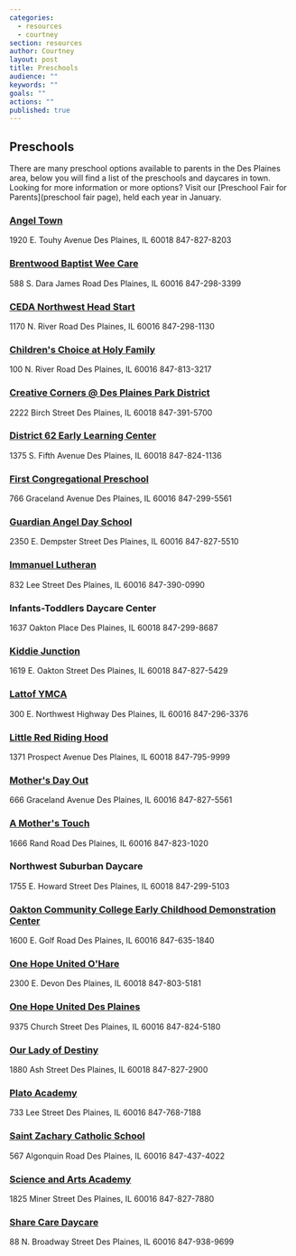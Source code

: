 ```yaml
---
categories: 
  - resources
  - courtney
section: resources
author: Courtney
layout: post
title: Preschools
audience: ""
keywords: ""
goals: ""
actions: ""
published: true
---
```


## Preschools
There are many preschool options available to parents in the Des Plaines area, below you will find a list of the preschools and daycares in town.  Looking for more information or more options?  Visit our [Preschool Fair for Parents](preschool fair page), held each year in January.

### [Angel Town](http://akarrasel.com/1920.html)
1920 E. Touhy Avenue
Des Plaines, IL 60018
847-827-8203

### [Brentwood Baptist Wee Care](http://brentwoodbapt.org/school/child-care/)
588 S. Dara James Road
Des Plaines, IL 60016
847-298-3399

### [CEDA Northwest Head Start](http://www.cedaorg.net/www2/CFDS.html)
1170 N. River Road
Des Plaines, IL 60016
847-298-1130

### [Children's Choice at Holy Family](http://www.childrenschoice.com/web/Holy-Family)
100 N. River Road
Des Plaines, IL 60016
847-813-3217

### [Creative Corners @ Des Plaines Park District](http://www.dpparks.org/ProgramsandEvents/CreativeCornersPreschool.aspx)
2222 Birch Street
Des Plaines, IL 60018
847-391-5700

### [District 62 Early Learning Center](http://www.d62.org/elc/programs.html)
1375 S. Fifth Avenue
Des Plaines, IL 60018
847-824-1136

### [First Congregational Preschool](http://fccdp.weebly.com/preschool.html)
766 Graceland Avenue
Des Plaines, IL 60016
847-299-5561

### [Guardian Angel Day School](http://www.gaods.org/)
2350 E. Dempster Street
Des Plaines, IL 60016
847-827-5510

### [Immanuel Lutheran](http://www.immanueldesplaines.net/id8.html)
832 Lee Street
Des Plaines, IL 60016
847-390-0990

### Infants-Toddlers Daycare Center
1637 Oakton Place
Des Plaines, IL 60018
847-299-8687

### [Kiddie Junction](http://kiddiejunction.net/)
1619 E. Oakton Street
Des Plaines, IL 60018
847-827-5429

### [Lattof YMCA](http://www.ymcachicago.org/lattof/programs/preschool/)
300 E. Northwest Highway
Des Plaines, IL 60016
847-296-3376

### [Little Red Riding Hood](http://www.czerwonykapturekchicago.com/home-en.htm)
1371 Prospect Avenue
Des Plaines, IL 60018
847-795-9999

### [Mother's Day Out](http://www.fumcdp.org/mothers-day-out.html)
666 Graceland Avenue
Des Plaines, IL 60016
847-827-5561

### [A Mother's Touch](http://www.amotherstouch.us/)
1666 Rand Road
Des Plaines, IL 60016
847-823-1020

### Northwest Suburban Daycare
1755 E. Howard Street
Des Plaines, IL 60018
847-299-5103

### [Oakton Community College Early Childhood Demonstration Center](http://www.oakton.edu/about/ece_centers/)
1600 E. Golf Road
Des Plaines, IL 60016
847-635-1840

### [One Hope United O'Hare](http://onehopechilddevelopment.org/ohare-child-development-center/)
2300 E. Devon
Des Plaines, IL 60018
847-803-5181

### [One Hope United Des Plaines](http://onehopechilddevelopment.org/des-plaines-child-development-center/)
9375 Church Street
Des Plaines, IL 60016
847-824-5180

### [Our Lady of Destiny](http://www.ourladyofdestinyschool.org/)
1880 Ash Street
Des Plaines, IL 60018
847-827-2900

### [Plato Academy](http://www.platoacademy.org/General-Info.html)
733 Lee Street
Des Plaines, IL 60016
847-768-7188

### [Saint Zachary Catholic School](http://www.saintzacharyschool.org/)
567 Algonquin Road
Des Plaines, IL 60016
847-437-4022

### [Science and Arts Academy](http://www.scienceandartsacademy.org/)
1825 Miner Street
Des Plaines, IL 60016
847-827-7880

### [Share Care Daycare](http://sharecaredaycare.com/)
88 N. Broadway Street
Des Plaines, IL 60016
847-938-9699